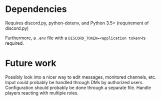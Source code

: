 # Dependencies
Requires discord.py, python-dotenv, and Python 3.5+ (requirement of discord.py)

Furthermore, a `.env` file with a `DISCORD_TOKEN=<application token>`is required.

# Future work

Possibly look into a nicer way to edit messages, monitored channels, etc.
Input could probably be handled through DMs by authorized users.
Configuration should probably be done through a separate file.
Handle players reacting with multiple roles.